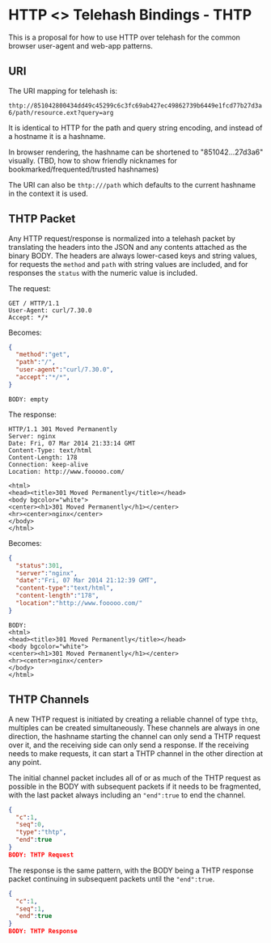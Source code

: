 HTTP <> Telehash Bindings - THTP
================================

This is a proposal for how to use HTTP over telehash for the common browser user-agent and web-app patterns.

## URI

The URI mapping for telehash is:

`thtp://851042800434dd49c45299c6c3fc69ab427ec49862739b6449e1fcd77b27d3a6/path/resource.ext?query=arg`

It is identical to HTTP for the path and query string encoding, and instead of a hostname it is a hashname.

In browser rendering, the hashname can be shortened to "851042...27d3a6" visually. (TBD, how to show friendly nicknames for bookmarked/frequented/trusted hashnames)

The URI can also be `thtp:///path` which defaults to the current hashname in the context it is used.

## THTP Packet

Any HTTP request/response is normalized into a telehash packet by translating the headers into the JSON and any contents attached as the binary BODY.  The headers are always lower-cased keys and string values, for requests the `method` and `path` with string values are included, and for responses the `status` with the numeric value is included.

The request: 

```
GET / HTTP/1.1
User-Agent: curl/7.30.0
Accept: */*
```

Becomes:

```json
{
  "method":"get",
  "path":"/",
  "user-agent":"curl/7.30.0",
  "accept":"*/*",
}
```
```
BODY: empty
```

The response:

```
HTTP/1.1 301 Moved Permanently
Server: nginx
Date: Fri, 07 Mar 2014 21:33:14 GMT
Content-Type: text/html
Content-Length: 178
Connection: keep-alive
Location: http://www.fooooo.com/

<html>
<head><title>301 Moved Permanently</title></head>
<body bgcolor="white">
<center><h1>301 Moved Permanently</h1></center>
<hr><center>nginx</center>
</body>
</html>
```

Becomes:

```json
{
  "status":301,
  "server":"nginx",
  "date":"Fri, 07 Mar 2014 21:12:39 GMT",
  "content-type":"text/html",
  "content-length":"178",
  "location":"http://www.fooooo.com/"
}
```
```
BODY:
<html>
<head><title>301 Moved Permanently</title></head>
<body bgcolor="white">
<center><h1>301 Moved Permanently</h1></center>
<hr><center>nginx</center>
</body>
</html>
```


## THTP Channels

A new THTP request is initiated by creating a reliable channel of type `thtp`, multiples can be created simultaneously. These channels are always in one direction, the hashname starting the channel can only send a THTP request over it, and the receiving side can only send a response.  If the receiving needs to make requests, it can start a THTP channel in the other direction at any point.

The initial channel packet includes all of or as much of the THTP request as possible in the BODY with subsequent packets if it needs to be fragmented, with the last packet always including an `"end":true` to end the channel.

```json
{
  "c":1,
  "seq":0,
  "type":"thtp",
  "end":true
}
BODY: THTP Request
```

The response is the same pattern, with the BODY being a THTP response packet continuing in subsequent packets until the `"end":true`.

```json
{
  "c":1,
  "seq":1,
  "end":true
}
BODY: THTP Response
```
